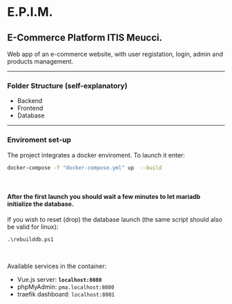 # E.P.I.M.
## E-Commerce Platform ITIS Meucci. 

Web app of an e-commerce website, with user registation, login, admin and products management. 

---

### Folder Structure (self-explanatory)
 - Backend
 - Frontend
 - Database

---

### Enviroment set-up

The project integrates a docker enviroment. To launch it enter:
```bash
docker-compose -f "docker-compose.yml" up  --build
```

<br>

#### After the first launch you should wait a few minutes to let mariadb initialize the database. <br>

If you wish to reset (drop) the database launch (the same script should also be valid for linux):

```cmd
.\rebuilddb.ps1
```

<br>

Available services in the container:

 - Vue.js server: **`localhost:8080`**
 - phpMyAdmin: `pma.localhost:8080`
 - traefik dashboard: `localhost:8001`
